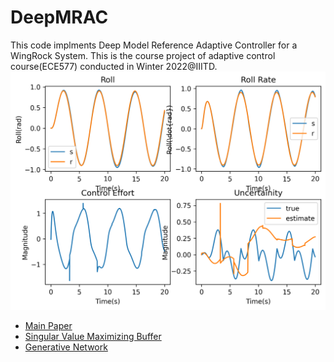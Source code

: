 # DeepMRAC
This code implments Deep Model Reference Adaptive Controller for a WingRock System. This is the course project of adaptive control course(ECE577) conducted in Winter 2022@IIITD.
<img src="plot_2.png">
- [Main Paper](https://arxiv.org/abs/1909.08602)
- [Singular Value Maximizing Buffer](https://ieeexplore.ieee.org/document/5991481)
- [Generative Network](https://ieeexplore.ieee.org/document/8619431)


